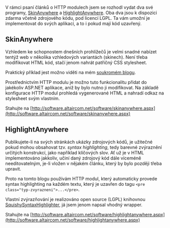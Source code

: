 <!-- dcterms:identifier = aspnetcz#11 -->
<!-- dcterms:title = SkinAnywhere a HighlightAnywhere k dispozici zdarma -->
<!-- dcterms:abstract = ...aneb HTTP moduly v praxi: skinování a syntax highlighting ve vaší aplikaci, bez nutnosti cokoliv instalovat -->
<!-- np9:categoryId = 1 -->
<!-- x4w:category = Tipy, triky -->
<!-- np9:authorId = 1 -->
<!-- np9:authorEmail = michal.valasek@altairis.cz -->
<!-- dcterms:creator = Michal Altair Valášek -->
<!-- dcterms:created = 2005-01-11T22:38:16.657+01:00 -->
<!-- dcterms:dateAccepted = 2005-01-11T22:38:16.657+01:00 -->

V rámci psaní článků o HTTP modulech jsem se rozhodl vydat dva své programy, [SkinAnywhere](http://software.altaircom.net/software/skinanywhere.aspx) a [HighlightAnywhere](http://software.altaircom.net/software/highlightanywhere.aspx). Oba dva jsou k dispozici zdarma včetně zdrojového kódu, pod licencí LGPL. Ta vám umožní je implementovat do svých aplikací, a to i pokud mají kód uzavřený.

## SkinAnywhere

Vzhledem ke schopnostem dnešních prohlížečů je velmi snadné nabízet tentýž web v několika vzhledových variantách (skinech). Není třeba modifikovat HTML kód, stačí jenom nahrát patřičný CSS stylesheet.

Praktický příklad jest možno viděti na mém [soukromém blogu](http://weblog.rider.cz/).

Prostřednictvím HTTP modulu je možno tuto funkcionalitu přidat do jakékoliv ASP.NET aplikace, aniž by bylo nutno ji modifikovat. Na základě konfigurace HTTP modul prohledá vygenerované HTML a nahradí odkaz na stylesheet svým vlastním.

Stahujte na [http://software.altaircom.net/software/skinanywhere.aspx](http://software.altaircom.net/software/skinanywhere.aspx)

## HighlightAnywhere

Publikujete-li na svých stránkách ukázky zdrojových kódů, je užitečné pokud mohou obsahovat tzv. *syntax highlighting*, tedy barevné zvýraznění určitých konstrukcí, jako například klíčových slov. Ať už je v HTML implementováno jakkoliv, učiní daný zdrojový kód dále víceméně needitovatelným, je-li vložen v nějakém článku, který by bylo později třeba upravit.

Proto na tomto blogu používám HTTP modul, který automaticky provede syntax highlighting na každém textu, který je uzavřen do tagu `<pre class="typ-zvyrazneni">...</pre>`.

Vlastní zvýrazňování je realizováno open source (LGPL) knihovnou [SquishySyntaxHighlighter](http://www.squishyweb.com/ware/products.asp?q=squishysyntax), já jsem jenom napsal vhodný wrapper.

Stahujte na [http://software.altaircom.net/software/highlightanywhere.aspx](http://software.altaircom.net/software/highlightanywhere.aspx)